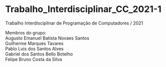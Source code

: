 # Trabalho_Interdisciplinar_CC_2021-1

Trabalho Interdisciplinar de Programação de Computadores / 2021

Membros do grupo:  
Augusto Emanuel Batista Novaes Santos  
Guilherme Marques Tavares  
Pablo Luis dos Santos Alves  
Gabriel dos Santos Bello Botelho  
Felipe Bruno Costa da Silva  
